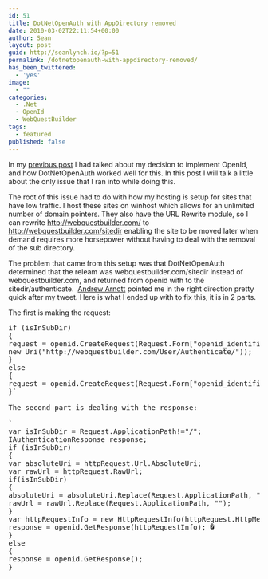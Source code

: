 ```yaml
---
id: 51
title: DotNetOpenAuth with AppDirectory removed
date: 2010-03-02T22:11:54+00:00
author: Sean
layout: post
guid: http://seanlynch.io/?p=51
permalink: /dotnetopenauth-with-appdirectory-removed/
has_been_twittered:
  - 'yes'
image:
  - ""
categories:
  - .Net
  - OpenId
  - WebQuestBuilder
tags:
  - featured
published: false
---
```

In my [previous post](http://seanlynch.io/open-id-with-dotnetopenid/) I had talked about my decision to implement OpenId, and how DotNetOpenAuth worked well for this. In this post I will talk a little about the only issue that I ran into while doing this.

The root of this issue had to do with how my hosting is setup for sites that have low traffic. I host these sites on winhost which allows for an unlimited number of domain pointers. They also have the URL Rewrite module, so I can rewrite <http://webquestbuilder.com/> to http://webquestbuilder.com/sitedir enabling the site to be moved later when demand requires more horsepower without having to deal with the removal of the sub directory.

The problem that came from this setup was that DotNetOpenAuth determined that the releam was webquestbuilder.com/sitedir instead of webquestbuilder.com, and returned from openid with to the sitedir/authenticate.  <a href="http://blog.nerdbank.net/" target="_blank">Andrew Arnott</a> pointed me in the right direction pretty quick after my tweet. Here is what I ended up with to fix this, it is in 2 parts.

The first is making the request:
  
<pre class="code">
if (isInSubDir)
{
request = openid.CreateRequest(Request.Form["openid_identifier"], new Realm("http://webquestbuilder.com/"),
new Uri("http://webquestbuilder.com/User/Authenticate/"));
}
else
{
request = openid.CreateRequest(Request.Form["openid_identifier"]);
}`
  
The second part is dealing with the response:
  
`
var isInSubDir = Request.ApplicationPath!="/";
IAuthenticationResponse response;
if (isInSubDir)
{
var absoluteUri = httpRequest.Url.AbsoluteUri;
var rawUrl = httpRequest.RawUrl;
if(isInSubDir)
{
absoluteUri = absoluteUri.Replace(Request.ApplicationPath, "");
rawUrl = rawUrl.Replace(Request.ApplicationPath, "");
}
var httpRequestInfo = new HttpRequestInfo(httpRequest.HttpMethod, new Uri(absoluteUri), rawUrl, headers, httpRequest.InputStream);
response = openid.GetResponse(httpRequestInfo); �
}
else
{
response = openid.GetResponse();
}</pre>
